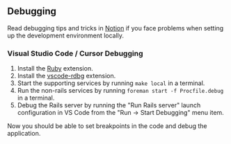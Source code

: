 ## Debugging

Read debugging tips and tricks in [Notion](https://www.notion.so/gumroad/Getting-set-up-debugging-tips-and-tricks-6696f3be5e3e46698c689239b1418c1e) if you face problems when setting up the development environment locally.

### Visual Studio Code / Cursor Debugging

1. Install the [Ruby](https://marketplace.visualstudio.com/items?itemName=Shopify.ruby-lsp) extension.
2. Install the [vscode-rdbg](https://marketplace.visualstudio.com/items?itemName=KoichiSasada.vscode-rdbg) extension.
3. Start the supporting services by running `make local` in a terminal.
4. Run the non-rails services by running `foreman start -f Procfile.debug` in a terminal.
5. Debug the Rails server by running the "Run Rails server" launch configuration in VS Code from the "Run -> Start Debugging" menu item.

Now you should be able to set breakpoints in the code and debug the application.
